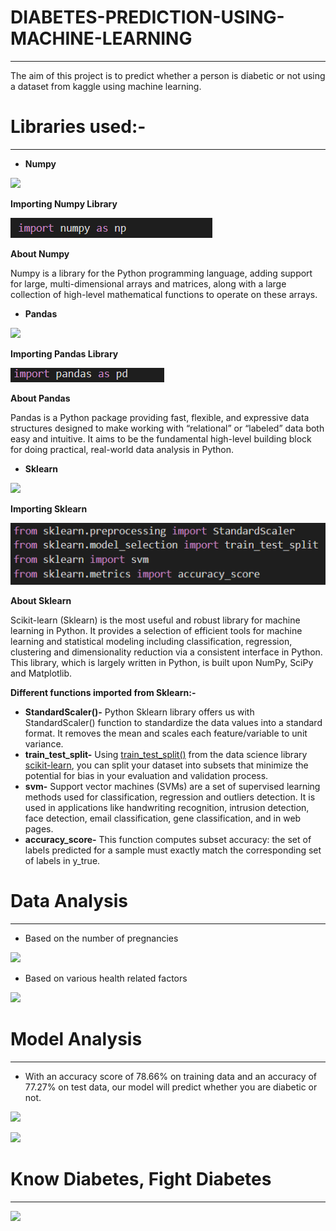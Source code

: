 # DIABETES-PREDICTION-USING-MACHINE-LEARNING
-----
The aim of this project is to predict whether a person is diabetic or not using a dataset from kaggle using machine learning.

# Libraries used:-

-----
- **Numpy**

![](Aspose.Words.edf1bc73-73b6-42dd-945e-6a6bf02a7c4d.001.png)

**Importing Numpy Library**

![](Aspose.Words.edf1bc73-73b6-42dd-945e-6a6bf02a7c4d.002.png)

**About Numpy**

Numpy is a library for the Python programming language, adding support for large, multi-dimensional arrays and matrices, along with a large collection of high-level mathematical functions to operate on these arrays.

- **Pandas**

![](Aspose.Words.edf1bc73-73b6-42dd-945e-6a6bf02a7c4d.003.png)

**Importing Pandas Library**

![](Aspose.Words.edf1bc73-73b6-42dd-945e-6a6bf02a7c4d.004.png)

**About Pandas**

Pandas is a Python package providing fast, flexible, and expressive data structures designed to make working with “relational” or “labeled” data both easy and intuitive. It aims to be the fundamental high-level building block for doing practical, real-world data analysis in Python.

- **Sklearn**

![](Aspose.Words.edf1bc73-73b6-42dd-945e-6a6bf02a7c4d.005.png)

**Importing Sklearn**

![](Aspose.Words.edf1bc73-73b6-42dd-945e-6a6bf02a7c4d.006.png)

**About Sklearn**

Scikit-learn (Sklearn) is the most useful and robust library for machine learning in Python. It provides a selection of efficient tools for machine learning and statistical modeling including classification, regression, clustering and dimensionality reduction via a consistent interface in Python. This library, which is largely written in Python, is built upon NumPy, SciPy and Matplotlib.

**Different functions imported from Sklearn:-**

- **StandardScaler()-** Python Sklearn library offers us with StandardScaler() function to standardize the data values into a standard format. It removes the mean and scales each feature/variable to unit variance.
- **train\_test\_split-** Using [train_test_split()](https://scikit-learn.org/stable/modules/generated/sklearn.model_selection.train_test_split.html) from the data science library [scikit-learn](https://scikit-learn.org/stable/index.html), you can split your dataset into subsets that minimize the potential for bias in your evaluation and validation process.
- **svm-** Support vector machines (SVMs) are a set of supervised learning methods used for classification, regression and outliers detection. It is used in applications like handwriting recognition, intrusion detection, face detection, email classification, gene classification, and in web pages.
- **accuracy\_score-** This function computes subset accuracy: the set of labels predicted for a sample must exactly match the corresponding set of labels in y\_true.

# Data Analysis

-----
- Based on the number of pregnancies

![](Aspose.Words.edf1bc73-73b6-42dd-945e-6a6bf02a7c4d.007.png)





- Based on various health related factors

![](Aspose.Words.edf1bc73-73b6-42dd-945e-6a6bf02a7c4d.008.png)

# Model Analysis

-----
- With an accuracy score of 78.66% on training data and an accuracy of 77.27% on test data, our model will predict whether you are diabetic or not.

![](Aspose.Words.edf1bc73-73b6-42dd-945e-6a6bf02a7c4d.009.png)

![](Aspose.Words.edf1bc73-73b6-42dd-945e-6a6bf02a7c4d.010.png)


# Know Diabetes, Fight Diabetes
-----

![](Aspose.Words.edf1bc73-73b6-42dd-945e-6a6bf02a7c4d.011.png)
